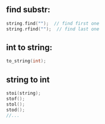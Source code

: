 ## find substr:
```cpp
string.find("");  // find first one
string.rfind("");  // find last one
```
## int to string:
```cpp
to_string(int);
```

## string to int

```cpp
stoi(string);
stof();
stol();
stod();
//...
```
